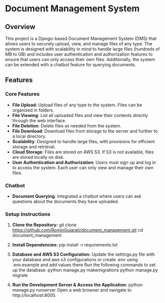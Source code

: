 # Document Management System

## Overview

This project is a Django-based Document Management System (DMS) that allows users to securely upload, view, and manage files of any type. The system is designed with scalability in mind to handle large files (hundreds of MB to GB) and includes user authentication and authorization features to ensure that users can only access their own files. Additionally, the system can be extended with a chatbot feature for querying documents.

## Features

### Core Features
- **File Upload**: Upload files of any type to the system. Files can be organized in folders.
- **File Viewing**: List all uploaded files and view their contents directly through the web interface.
- **File Deletion**: Delete files as needed from the system.
- **File Download**: Download files from storage to the server and further to a local directory.
- **Scalability**: Designed to handle large files, with provisions for efficient storage and retrieval.
- **Cloud Storage**: Files are stored on AWS S3. If S3 is not available, files are stored locally on disk.
- **User Authentication and Authorization**: Users must sign up and log in to access the system. Each user can only view and manage their own files.

### Chatbot
- **Document Querying**: Integrated a chatbot where users can ask questions about the documents they have uploaded.

### Setup Instructions

1. **Clone the Repository:**
   git clone https://github.com/RominGujarati/document_management.git
   cd document_management

2. **Install Dependencies:**
    pip install -r requirements.txt

3. **Database and AWS S3 Configuration:**
    Update the settings.py file with your database and aws s3 configurations or create .env using .env.example and add values there
    Run the following commands to set up the database:
        python manage.py makemigrations
        python manage.py migrate

4. **Run the Development Server & Access the Application:**
    python manage.py runserver
    Open a web browser and navigate to http://localhost:8000.
